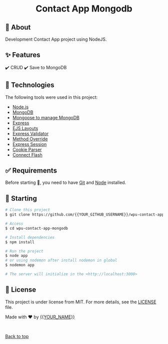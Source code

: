 <h1 align="center">Contact App Mongodb</h1>

<!-- Status -->

<!-- <h4 align="center"> 
	🚧  23 Contact App Mongodb 🚀 Under construction...  🚧
</h4> 

<hr> -->

## :dart: About ##

Development Contact App project using NodeJS.

## :sparkles: Features ##

:heavy_check_mark: CRUD
:heavy_check_mark: Save to MongoDB

## :rocket: Technologies ##

The following tools were used in this project:

- [Node.js](https://nodejs.org/en/)
- [MongoDB](https://www.mongodb.com/)
- [Mongoose to manage MongoDB](https://www.npmjs.com/package/mongoose)
- [Express](https://www.npmjs.com/package/express)
- [EJS Layouts](https://www.npmjs.com/package/express-ejs-layouts)
- [Express Validator](https://www.npmjs.com/package/express-validator)
- [Method Override](https://www.npmjs.com/package/method-override)
- [Express Session](https://www.npmjs.com/package/express-session)
- [Cookie Parser](https://www.npmjs.com/package/cookie-parser)
- [Connect Flash](https://www.npmjs.com/package/connect-flash)

## :white_check_mark: Requirements ##

Before starting :checkered_flag:, you need to have [Git](https://git-scm.com) and [Node](https://nodejs.org/en/) installed.

## :checkered_flag: Starting ##

```bash
# Clone this project
$ git clone https://github.com/{{YOUR_GITHUB_USERNAME}}/wpu-contact-app-mongodb

# Access
$ cd wpu-contact-app-mongodb

# Install dependencies
$ npm install

# Run the project
$ node app
# or using nodemon after install nodemon in global
$ nodemon app

# The server will initialize in the <http://localhost:3000>
```

## :memo: License ##

This project is under license from MIT. For more details, see the [LICENSE](LICENSE.md) file.

Made with :heart: by <a href="https://github.com/{{YOUR_GITHUB_USERNAME}}" target="_blank">{{YOUR_NAME}}</a>

&#xa0;

<a href="#top">Back to top</a>
